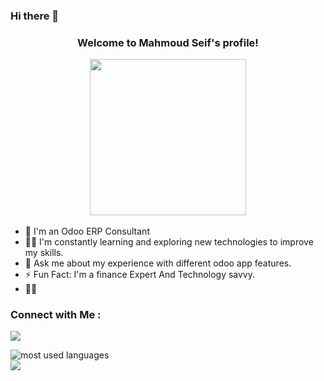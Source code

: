 ### Hi there 👋

<!--
**Mahmoudbnseif/mahmoudbnseif** is a ✨ _special_ ✨ repository because its `README.md` (this file) appears on your GitHub profile.

-->



<h3 align="center">
  
  Welcome to Mahmoud Seif's profile!
  
  <img src="https://odoocdn.com/openerp_website/static/src/img/assets/png/odoo_logo_inverted.png" width="250">
</h3>



- 🏢 I'm an Odoo ERP Consultant 
- 👨‍💻 I'm constantly learning and exploring new technologies to improve my skills.
- 💬 Ask me about my experience with different odoo app features.
- ⚡ Fun Fact: I'm a finance Expert And  Technology savvy. 
- 👨‍💻 


### Connect with Me :

<a href="https://www.linkedin.com/in/mahmoudbnseif " target="_blank"><img src="h"/></a>








<img align="left" src="https://github-readme-stats.vercel.app/api/top-langs?username=yousefdergham&show_icons=true&locale=en&layout=compact&theme=radical" alt="most used languages" />
<br>
<a href="https://komarev.com/ghpvc/?username=yousefdergham&style=for-the-badge">
    <img src="https://komarev.com/ghpvc/?username=yousefdergham&style=for-the-badge">
</a>
